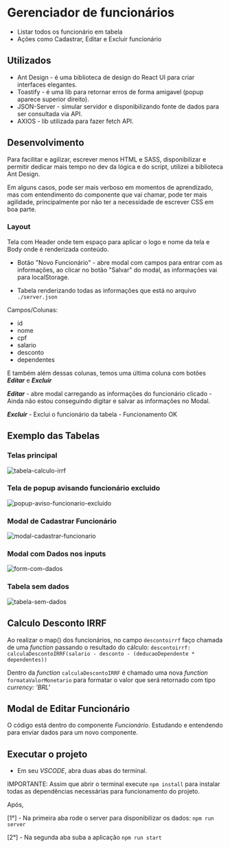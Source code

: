 # Gerenciador de funcionários

* Listar todos os funcionário em tabela
* Ações como Cadastrar, Editar e Excluir funcionário


## Utilizados

* Ant Design - é uma biblioteca de design do React UI para criar interfaces elegantes.
* Toastify - é uma lib para retornar erros de forma amigavel (popup aparece superior direito).
* JSON-Server - simular servidor e disponibilizando fonte de dados para ser consultada via API.
* AXIOS - lib utilizada para fazer fetch API.


## Desenvolvimento

Para facilitar e agilizar, escrever menos HTML e SASS, disponibilizar e permitir dedicar mais tempo no dev da lógica e do script, utilizei a biblioteca Ant Design.

Em alguns casos, pode ser mais verboso em momentos de aprendizado, mas com entendimento do componente que vai chamar, pode ter mais agilidade, principalmente por não ter a necessidade de escrever CSS em boa parte.

### Layout

Tela com Header onde tem espaço para aplicar o logo e nome da tela e Body onde é renderizada conteúdo.

* Botão "Novo Funcionário" - abre modal com campos para entrar com as informações, ao clicar no botão "Salvar" do modal, as informações vai para localStorage.

* Tabela renderizando todas as informações que está no arquivo `./server.json`

Campos/Colunas:
- id
- nome
- cpf
- salario
- desconto
- dependentes

E também além dessas colunas, temos uma última coluna com botões ***Editar*** e ***Excluir***

***Editar*** - abre modal carregando as informações do funcionário clicado - Ainda não estou conseguindo digitar e salvar as informações no Modal.

***Excluir*** - Exclui o funcionário da tabela - Funcionamento OK

## Exemplo das Tabelas

### Telas principal
![tabela-calculo-irrf](https://user-images.githubusercontent.com/17436856/121071245-140fa400-c7a6-11eb-8ebd-af9ad6b6111e.png)

### Tela de popup avisando funcionário excluido
![popup-aviso-funcionario-excluido](https://user-images.githubusercontent.com/17436856/121072056-1aeae680-c7a7-11eb-8700-b7413e8101d5.png)

### Modal de Cadastrar Funcionário
![modal-cadastrar-funcionario](https://user-images.githubusercontent.com/17436856/121072272-5c7b9180-c7a7-11eb-86e5-6ba6ed7e8e24.png)

### Modal com Dados nos inputs
![form-com-dados](https://user-images.githubusercontent.com/17436856/121072427-95b40180-c7a7-11eb-8b97-6659a7e34481.png)

### Tabela sem dados
![tabela-sem-dados](https://user-images.githubusercontent.com/17436856/121072795-08bd7800-c7a8-11eb-98bf-ed4066a95405.png)


## Calculo Desconto IRRF

Ao realizar o map() dos funcionários, no campo `descontoirrf` faço chamada de uma *function* passando o resultado do cálculo: `descontoirrf: calculaDescontoIRRF(salario - desconto - (deducaoDependente * dependentes))`

Dentro da *function* `calculaDescontoIRRF` é chamado uma nova *function* `formataValorMonetario` para formatar o valor que será retornado com tipo *currency: 'BRL'* 


## Modal de Editar Funcionário

O código está dentro do componente *Funcionário*. Estudando e entendendo para enviar dados para um novo componente.


## Executar o projeto

* Em seu *VSCODE*, abra duas abas do terminal.

IMPORTANTE: Assim que abrir o terminal execute `npm install` para instalar todas as dependências necessárias para funcionamento do projeto.

Após,

[1°] - Na primeira aba rode o server para disponibilizar os dados: `npm run server`

[2°] - Na segunda aba suba a aplicação `npm run start`
